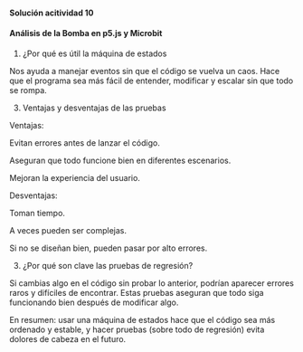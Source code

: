 #### Solución acitividad 10

#### Análisis de la Bomba en p5.js y Microbit

1. ¿Por qué es útil la máquina de estados
   
Nos ayuda a manejar eventos sin que el código se vuelva un caos. Hace que el programa sea más fácil de entender, modificar y escalar sin que todo se rompa.

3. Ventajas y desventajas de las pruebas

Ventajas:

Evitan errores antes de lanzar el código.

Aseguran que todo funcione bien en diferentes escenarios.

Mejoran la experiencia del usuario.

Desventajas:

Toman tiempo.

A veces pueden ser complejas.

Si no se diseñan bien, pueden pasar por alto errores.

3. ¿Por qué son clave las pruebas de regresión?

Si cambias algo en el código sin probar lo anterior, podrían aparecer errores raros y difíciles de encontrar. Estas pruebas aseguran que todo siga funcionando bien después de modificar algo.

En resumen: usar una máquina de estados hace que el código sea más ordenado y estable, y hacer pruebas (sobre todo de regresión) evita dolores de cabeza en el futuro.

